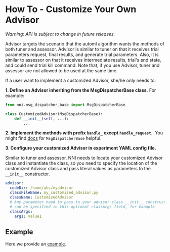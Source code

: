 # **How To** - Customize Your Own Advisor

*Warning: API is subject to change in future releases.*

Advisor targets the scenario that the automl algorithm wants the methods of both tuner and assessor. Advisor is similar to tuner on that it receives trial parameters request, final results, and generate trial parameters. Also, it is similar to assessor on that it receives intermediate results, trial's end state, and could send trial kill command. Note that, if you use Advisor, tuner and assessor are not allowed to be used at the same time.

If a user want to implement a customized Advisor, she/he only needs to:

**1. Define an Advisor inheriting from the MsgDispatcherBase class.** For example:

```python
from nni.msg_dispatcher_base import MsgDispatcherBase

class CustomizedAdvisor(MsgDispatcherBase):
    def __init__(self, ...):
        ...
```

**2. Implement the methods with prefix `handle_` except `handle_request`**.. You might find [docs](https://nni.readthedocs.io/en/latest/sdk_reference.html#nni.msg_dispatcher_base.MsgDispatcherBase) for `MsgDispatcherBase` helpful.

**3. Configure your customized Advisor in experiment YAML config file.**

Similar to tuner and assessor. NNI needs to locate your customized Advisor class and instantiate the class, so you need to specify the location of the customized Advisor class and pass literal values as parameters to the `__init__` constructor.

```yaml
advisor:
  codeDir: /home/abc/myadvisor
  classFileName: my_customized_advisor.py
  className: CustomizedAdvisor
  # Any parameter need to pass to your advisor class __init__ constructor
  # can be specified in this optional classArgs field, for example
  classArgs:
    arg1: value1
```

## Example

Here we provide an [example](https://github.com/microsoft/nni/tree/master/examples/tuners/mnist_keras_customized_advisor).
